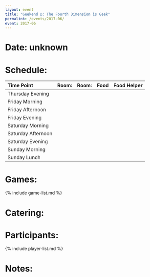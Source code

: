 ```yaml
---
layout: event
title: "Geekend ⚃: The Fourth Dimension is Geek"
permalink: /events/2017-06/
event: 2017-06
---
```

# Date: unknown

# Schedule:

| Time Point         | Room: | Room: | Food | Food Helper |
|:-------------------|:------|:------|:-----|:------------|
| Thursday Evening   |       |       |      |             |
| Friday Morning     |       |       |      |             |
| Friday Afternoon   |       |       |      |             |
| Friday Evening     |       |       |      |             |
| Saturday Morning   |       |       |      |             |
| Saturday Afternoon |       |       |      |             |
| Saturday Evening   |       |       |      |             |
| Sunday Morning     |       |       |      |             |
| Sunday Lunch       |       |       |      |             |

# Games:
{% include game-list.md %}

# Catering:


# Participants:
{% include player-list.md %}

# Notes: 

